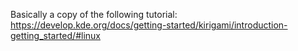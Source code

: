 Basically a copy of the following tutorial: https://develop.kde.org/docs/getting-started/kirigami/introduction-getting_started/#linux


